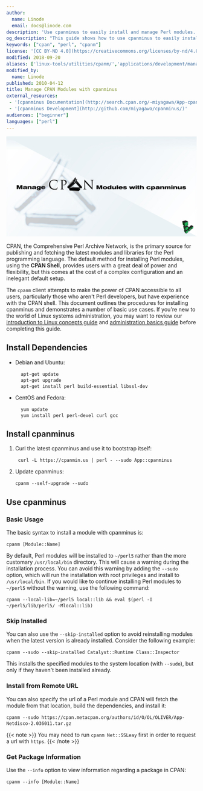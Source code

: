 ```yaml
---
author:
  name: Linode
  email: docs@linode.com
description: 'Use cpanminus to easily install and manage Perl modules.'
og_description: "This guide shows how to use cpanminus to easily install and manage Perl modules."
keywords: ["cpan", "perl", "cpanm"]
license: '[CC BY-ND 4.0](https://creativecommons.org/licenses/by-nd/4.0)'
modified: 2018-09-20
aliases: ['linux-tools/utilities/cpanm/','applications/development/manage-cpan-modules-with-cpan-minus/','development/manage-cpan-modules-with-cpan-minus/']
modified_by:
  name: Linode
published: 2010-04-12
title: Manage CPAN Modules with cpanminus
external_resources:
 - '[cpanminus Documentation](http://search.cpan.org/~miyagawa/App-cpanminus-0.9929/lib/App/cpanminus.pm)'
 - '[cpanminus Development](http://github.com/miyagawa/cpanminus/)'
audiences: ["beginner"]
languages: ["perl"]
---
```


![banner_image](Manage_CPAN_Modules_with_cpanminus_smg.jpg)

CPAN, the Comprehensive Perl Archive Network, is the primary source for publishing and fetching the latest modules and libraries for the Perl programming language. The default method for installing Perl modules, using the **CPAN Shell**, provides users with a great deal of power and flexibility, but this comes at the cost of a complex configuration and an inelegant default setup.

The `cpanm` client attempts to make the power of CPAN accessible to all users, particularly those who aren't Perl developers, but have experience with the CPAN shell. This document outlines the procedures for installing cpanminus and demonstrates a number of basic use cases. If you're new to the world of Linux systems administration, you may want to review our [introduction to Linux concepts guide](/docs/tools-reference/introduction-to-linux-concepts/) and [administration basics guide](/docs/tools-reference/linux-system-administration-basics/) before completing this guide.

## Install Dependencies

* Debian and Ubuntu:

        apt-get update
        apt-get upgrade
        apt-get install perl build-essential libssl-dev

* CentOS and Fedora:

        yum update
        yum install perl perl-devel curl gcc

## Install cpanminus

1. Curl the latest cpanminus and use it to bootstrap itself:

        curl -L https://cpanmin.us | perl - --sudo App::cpanminus

2.  Update cpanminus:

        cpanm --self-upgrade --sudo

## Use cpanminus


### Basic Usage

The basic syntax to install a module with cpanminus is:

    cpanm [Module::Name]

By default, Perl modules will be installed to `~/perl5` rather than the more customary `/usr/local/bin` directory. This will cause a warning during the installation process. You can avoid this warning by adding the `--sudo` option, which will run the installation with root privileges and install to `/usr/local/bin`. If you would like to continue installing Perl modules to `~/perl5` without the warning, use the following command:

    cpanm --local-lib=~/perl5 local::lib && eval $(perl -I ~/perl5/lib/perl5/ -Mlocal::lib)

### Skip Installed

You can also use the `--skip-installed` option to avoid reinstalling modules when the latest version is already installed. Consider the following example:

    cpanm --sudo --skip-installed Catalyst::Runtime Class::Inspector

This installs the specified modules to the system location (with `--sudo`), but only if they haven't been installed already.

### Install from Remote URL

You can also specify the url of a Perl module and CPAN will fetch the module from that location, build the dependencies, and install it:

    cpanm --sudo https://cpan.metacpan.org/authors/id/O/OL/OLIVER/App-Netdisco-2.036011.tar.gz

{{< note >}}
You may need to run `cpanm Net::SSLeay` first in order to request a url with `https`.
{{< /note >}}

### Get Package Information

Use the `--info` option to view information regarding a package in CPAN:

    cpanm --info [Module::Name]
